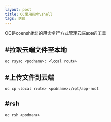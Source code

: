 ```yaml
---
layout: post
title: OC常用指令\shell
tags: 瞎聊
---
```


OC是openshift出的用命令行方式管理云端app的工具

## #拉取云端文件至本地

```shell
oc rsync <podname>: <local route> 
```

## #上传文件到云端

```shell
oc cp <local route> <podname>:/opt/app-root
```

## #rsh

```
oc rsh <podmane>
```
